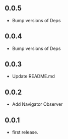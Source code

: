 ## 0.0.5
- Bump versions of Deps

## 0.0.4
- Bump versions of Deps

## 0.0.3
* Update README.md

## 0.0.2
* Add Navigator Observer

## 0.0.1

* first release.
